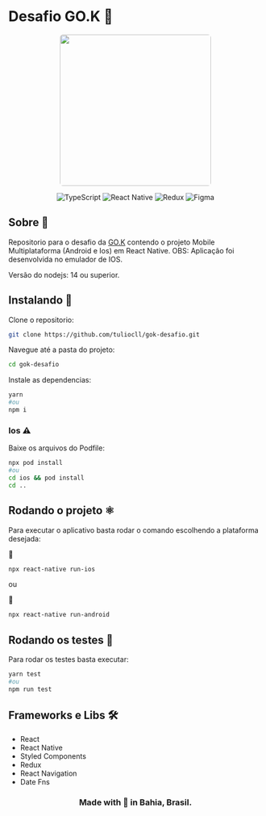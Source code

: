 # Desafio GO.K 📱

<p align="center">
  <img src="https://blog.gok.digital/wp-content/uploads/2020/07/Bitmap.png" width="300" style="border-radius: 6px">
</p>

<p align="center">
<img alt="TypeScript" src="https://img.shields.io/badge/typescript%20-%23007ACC.svg?&style=for-the-badge&logo=typescript&logoColor=white"/>
<img alt="React Native" src="https://img.shields.io/badge/react_native%20-%2320232a.svg?&style=for-the-badge&logo=react&logoColor=%2361DAFB"/>
<img alt="Redux" src="https://img.shields.io/badge/redux%20-%23593d88.svg?&style=for-the-badge&logo=redux&logoColor=white"/>
<img alt="Figma" src="https://img.shields.io/badge/figma%20-%23F24E1E.svg?&style=for-the-badge&logo=figma&logoColor=white"/>
</p>

## Sobre 📖

Repositorio para o desafio da [GO.K](https://gok.digital/) contendo o projeto Mobile Multiplataforma (Android e Ios) em React Native.
OBS: Aplicação foi desenvolvida no emulador de IOS.

Versão do nodejs: 14 ou superior.

## Instalando 🚀

Clone o repositorio:

```sh
git clone https://github.com/tuliocll/gok-desafio.git
```

Navegue até a pasta do projeto:

```sh
cd gok-desafio
```

Instale as dependencias:

```sh
yarn
#ou
npm i
```

### Ios ⚠️

Baixe os arquivos do Podfile:

```sh
npx pod install
#ou
cd ios && pod install
cd ..
```

## Rodando o projeto ⚛️

Para executar o aplicativo basta rodar o comando escolhendo a plataforma desejada:

🍎

```sh
npx react-native run-ios
```

ou

🤖

```sh
npx react-native run-android
```

## Rodando os testes 🧪

Para rodar os testes basta executar:

```sh
yarn test
#ou
npm run test
```

## Frameworks e Libs 🛠

- React
- React Native
- Styled Components
- Redux
- React Navigation
- Date Fns

<div align="center">

### Made with 💙 in Bahia, Brasil.

</div>

